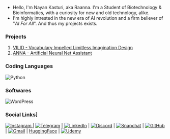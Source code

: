- Hello, I'm Nayan Kasturi, aka Raanna. I'm a Student of Biotechnology & Bioinformatics, with a curiosity for new and old technology, alike.
- I'm highly intrested in the new era of AI revolution and a firm believer of "_AI For All_". And thus my projects exists.

### Projects
1. [VILID - Vocabulary Impelled Limitless Imagination Design](https://github.com/RaannaKasturi/VILID)
2. [ANNA - Artificial Neural Net Assistant](https://github.com/RaannaKasturi/ANNA)

### Coding Languages
![Python](https://img.shields.io/badge/python-3670A0?style=for-the-badge&logo=python&logoColor=ffdd54)

### Softwares
![WordPress](https://img.shields.io/badge/WordPress-%23117AC9.svg?style=for-the-badge&logo=WordPress&logoColor=white)

### Social Links]
[![Instagram](https://img.shields.io/badge/Instagram-%23E4405F.svg?style=for-the-badge&logo=Instagram&logoColor=white)
](https://instagram.com/RaannaKasturi) | [![Telegram](https://img.shields.io/badge/Telegram-2CA5E0?style=for-the-badge&logo=telegram&logoColor=white)](https://t.me/RaannaKasturi) | [![LinkedIn](https://img.shields.io/badge/linkedin-%230077B5.svg?style=for-the-badge&logo=linkedin&logoColor=white)](https://www.linkedin.com/in/raannakasturi) | [![Discord](https://img.shields.io/badge/Discord-%235865F2.svg?style=for-the-badge&logo=discord&logoColor=white)](https://discord.com/users/1106971948765950042) | [![Snapchat](https://img.shields.io/badge/Snapchat-%23FFFC00.svg?style=for-the-badge&logo=Snapchat&logoColor=white)](https://snapchat.com/add/silerudaagartha) | [![GitHub](https://img.shields.io/badge/github-%23121011.svg?style=for-the-badge&logo=github&logoColor=white)](https://github.com/RaannaKasturi) | [![Gmail](https://img.shields.io/badge/Gmail-D14836?style=for-the-badge&logo=gmail&logoColor=white)](mailto:raannakasturi@gmail.com) | [HuggingFace](https://huggingface.com/RaannaKasturi) | [![Udemy](https://img.shields.io/badge/Udemy-A435F0?style=for-the-badge&logo=Udemy&logoColor=white)](https://www.udemy.com/user/nayan-kasturi-3/)


<!---
RaannaKasturi/RaannaKasturi is a ✨ special ✨ repository because its `README.md` (this file) appears on your GitHub profile.
You can click the Preview link to take a look at your changes.
--->
